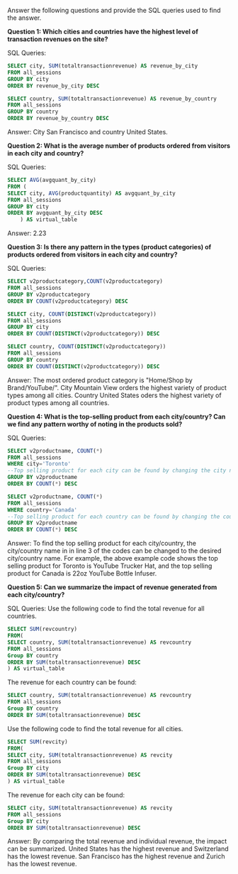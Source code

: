 Answer the following questions and provide the SQL queries used to find the answer.

    
**Question 1: Which cities and countries have the highest level of transaction revenues on the site?**


SQL Queries:
```sql
SELECT city, SUM(totaltransactionrevenue) AS revenue_by_city 
FROM all_sessions
GROUP BY city
ORDER BY revenue_by_city DESC
```

```sql
SELECT country, SUM(totaltransactionrevenue) AS revenue_by_country 
FROM all_sessions
GROUP BY country
ORDER BY revenue_by_country DESC
```

Answer:
City San Francisco and country United States.


**Question 2: What is the average number of products ordered from visitors in each city and country?**


SQL Queries:
```sql
SELECT AVG(avgquant_by_city)
FROM (
SELECT city, AVG(productquantity) AS avgquant_by_city 
FROM all_sessions
GROUP BY city
ORDER BY avgquant_by_city DESC
	) AS virtual_table

```



Answer:
2.23




**Question 3: Is there any pattern in the types (product categories) of products ordered from visitors in each city and country?**


SQL Queries:

```sql
SELECT v2productcategory,COUNT(v2productcategory)
FROM all_sessions
GROUP BY v2productcategory
ORDER BY COUNT(v2productcategory) DESC
```

```sql
SELECT city, COUNT(DISTINCT(v2productcategory))
FROM all_sessions
GROUP BY city
ORDER BY COUNT(DISTINCT(v2productcategory)) DESC
```

```sql
SELECT country, COUNT(DISTINCT(v2productcategory))
FROM all_sessions
GROUP BY country
ORDER BY COUNT(DISTINCT(v2productcategory)) DESC
```

Answer:
The most ordered product category is "Home/Shop by Brand/YouTube/". 
City Mountain View orders the highest variety of product types among all cities.
Country United States oders the highest variety of product types among all countries. 




**Question 4: What is the top-selling product from each city/country? Can we find any pattern worthy of noting in the products sold?**


SQL Queries:
```sql
SELECT v2productname, COUNT(*)
FROM all_sessions
WHERE city='Toronto' 
--Top selling product for each city can be found by changing the city name 
GROUP BY v2productname 
ORDER BY COUNT(*) DESC
```

```sql
SELECT v2productname, COUNT(*)
FROM all_sessions
WHERE country='Canada' 
--Top selling product for each country can be found by changing the country name 
GROUP BY v2productname 
ORDER BY COUNT(*) DESC
```


Answer:
To find the top selling product for each city/country, the city/country name in in line 3 of the codes can be changed to the desired city/country name. For example, the above example code shows the top selling product for Toronto is YouTube Trucker Hat, and the top selling product for Canada is 22oz YouTube Bottle Infuser. 




**Question 5: Can we summarize the impact of revenue generated from each city/country?**

SQL Queries:
Use the following code to find the total revenue for all countries.
```sql
SELECT SUM(revcountry)
FROM(
SELECT country, SUM(totaltransactionrevenue) AS revcountry
FROM all_sessions
Group BY country
ORDER BY SUM(totaltransactionrevenue) DESC
) AS virtual_table
```
The revenue for each country can be found:
```sql
SELECT country, SUM(totaltransactionrevenue) AS revcountry
FROM all_sessions
Group BY country
ORDER BY SUM(totaltransactionrevenue) DESC
```

Use the following code to find the total revenue for all cities.
```sql
SELECT SUM(revcity)
FROM(
SELECT city, SUM(totaltransactionrevenue) AS revcity
FROM all_sessions
Group BY city
ORDER BY SUM(totaltransactionrevenue) DESC
) AS virtual_table
```
The revenue for each city can be found:
```sql
SELECT city, SUM(totaltransactionrevenue) AS revcity
FROM all_sessions
Group BY city
ORDER BY SUM(totaltransactionrevenue) DESC
```



Answer:
By comparing the total revenue and individual revenue, the impact can be summarized. 
United States has the highest revenue and Switzerland has the lowest revenue. 
San Francisco has the highest revenue and Zurich has the lowest revenue. 






